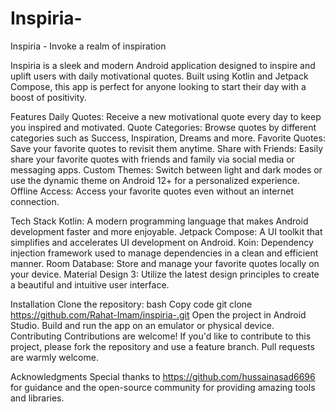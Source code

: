 # Inspiria-
Inspiria - Invoke a realm of inspiration

Inspiria is a sleek and modern Android application designed to inspire and uplift users with daily motivational quotes. Built using Kotlin and Jetpack Compose, this app is perfect for anyone looking to start their day with a boost of positivity.

Features
Daily Quotes: Receive a new motivational quote every day to keep you inspired and motivated.
Quote Categories: Browse quotes by different categories such as Success, Inspiration, Dreams and more.
Favorite Quotes: Save your favorite quotes to revisit them anytime.
Share with Friends: Easily share your favorite quotes with friends and family via social media or messaging apps.
Custom Themes: Switch between light and dark modes or use the dynamic theme on Android 12+ for a personalized experience.
Offline Access: Access your favorite quotes even without an internet connection.

Tech Stack
Kotlin: A modern programming language that makes Android development faster and more enjoyable.
Jetpack Compose: A UI toolkit that simplifies and accelerates UI development on Android.
Koin: Dependency injection framework used to manage dependencies in a clean and efficient manner.
Room Database: Store and manage your favorite quotes locally on your device.
Material Design 3: Utilize the latest design principles to create a beautiful and intuitive user interface.

Installation
Clone the repository:
bash
Copy code
git clone https://github.com/Rahat-Imam/inspiria-.git
Open the project in Android Studio.
Build and run the app on an emulator or physical device.
Contributing
Contributions are welcome! If you'd like to contribute to this project, please fork the repository and use a feature branch. Pull requests are warmly welcome.

Acknowledgments
Special thanks to https://github.com/hussainasad6696 for guidance and the open-source community for providing amazing tools and libraries.
